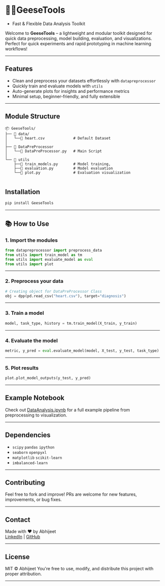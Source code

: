 # 🪿🪿GeeseTools
- Fast & Flexible Data Analysis Toolkit

Welcome to **GeeseTools** – a lightweight and modular toolkit designed for quick data preprocessing, model building, evaluation, and visualizations. Perfect for quick experiments and rapid prototyping in machine learning workflows!

---

## Features

- Clean and preprocess your datasets effortlessly with `datapreprocessor`
- Quickly train and evaluate models with `utils`
- Auto-generate plots for insights and performance metrics
- Minimal setup, beginner-friendly, and fully extensible

---

## Module Structure

```
📦 GeeseTools/
├── 📂 data/                            
│   └──📄 heart.csv             # Default Dataset            
│    
├── 📁 DataPreProcessor       
│   └──📜 DataPreProcessor.py   # Main Script
│
└── 📁 utils                    
    ├──📜 train_models.py       # Model training,
    ├──📜 evaluation.py         # Model evaluation
    └──📜 plot.py               # Evaluation visualization


```

##  Installation


```bash
pip install GeeseTools
```

---

## 📚 How to Use

### 1. Import the modules

```python
from datapreprocessor import preprocess_data
from utils import train_model as tm
from utils import evaluate_model as eval
from utils import plot
```

---

### 2. Preprocess your data

```python
# Creating object for DataPreProcessor Class
obj = dpp(pd.read_csv("heart.csv"), target="diagnosis")
```

---

### 3. Train a model

```python
model, task_type, history = tm.train_model(X_train, y_train)
```

---

### 4. Evaluate the model

```python
metric, y_pred = eval.evaluate_model(model, X_test, y_test, task_type)
```

---

### 5. Plot results

```python
plot.plot_model_outputs(y_test, y_pred)
```

---

##  Example Notebook

Check out [DataAnalysis.ipynb](https://github.com/Abhijeet-Real/DataPreProcessor/blob/main/DataAnalysis.ipynb)  for a full example pipeline from preprocessing to visualization.

---

##  Dependencies

- `scipy` `pandas` `ipython`
- `seaborn` `openpyxl`
- `matplotlib` `scikit-learn`
- `imbalanced-learn`

---

## Contributing

Feel free to fork and improve! PRs are welcome for new features, improvements, or bug fixes.

---

## Contact

Made with ❤️ by Abhijeet  
[LinkedIn](https://www.linkedin.com/in/abhijeet-099670300/) | [GitHub](https://github.com/Abhijeet-Real/)

---

## License
MIT © Abhijeet
You're free to use, modify, and distribute this project with proper attribution.

---